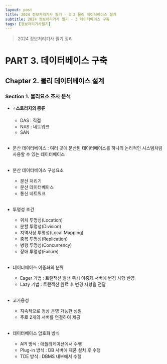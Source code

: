 ```yaml
---
layout: post
title: 2024 정보처리기사 필기 - 3.2 물리 데이터베이스 설계
subtitle: 2024 정보처리기사 필기 - 3 데이터베이스 구축
tags: [정보처리기사필기]
---
```

> 2024 정보처리기사 필기 정리

# PART 3. 데이터베이스 구축
## Chapter 2. 물리 데이터베이스 설계
### Section 1. 물리요소 조사 분석

- ⭐**스토리지의 종류**
  - DAS : 직접
  - NAS : 네트워크
  - SAN
<br/><br/>

- 분산 데이터베이스 : 여러 곳에 분산된 데이터베이스를 하나의 논리적인 시스템처럼 사용할 수 있는 데이터베이스
<br/><br/>

- 분산 데이터베이스 구성요소
  - 분산 처리기
  - 분산 데이터베이스
  - 통신 네트워크
<br/><br/>

- 투명성 조건
  - 위치 투명성(Location)
  - 분할 투명성(Division)
  - 지역사상 투명성(Local Mapping)
  - 중복 투명성(Replication)
  - 병행 투명성(Concurrency)
  - 장애 투명성(Failure)
<br/><br/>

- 데이터베이스 이중화의 분류
  - Eager 기법 : 트랜잭션 발생 즉시 이중화 서버에 변경 사항 반영
  - Lazy 기법 : 트랜잭션 완료 후 변경 사항을 전달
<br/><br/>

- 고가용성
  - 지속적으로 정상 운영 가능한 성질
  - 주로 2개의 서버를 연결하여 제공
<br/><br/>

- 데이터베이스 암호화 방식
  - API 방식 : 애플리케이션에서 수행
  - Plug-in 방식 : DB 서버에 제품 설치 후 수행
  - TDE 방식 : DBMS 내부에서 수행
<br/><br/>

